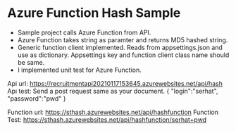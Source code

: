 # Azure Function Hash Sample
- Sample project calls Azure Function from API.
- Azure Function takes string as paramter and returns MD5 hashed string.
- Generic function client implemented. Reads from appsettings.json and use as dictionary. Appsettings key and function client class name should be same.
- I implemented unit test for Azure Function.

Api url: https://recruitmentapi20210117153645.azurewebsites.net/api/hash
Apı test: Send a post request same as your document. { "login":"serhat", "password":"pwd" }

Function url: https://sthash.azurewebsites.net/api/hashfunction
Function Test: https://sthash.azurewebsites.net/api/hashfunction/serhat+pwd

